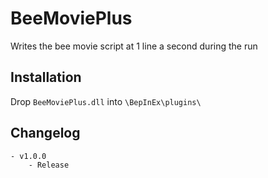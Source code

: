 # BeeMoviePlus
Writes the bee movie script at 1 line a second during the run

## Installation
Drop `BeeMoviePlus.dll` into `\BepInEx\plugins\`

## Changelog
	- v1.0.0
		- Release